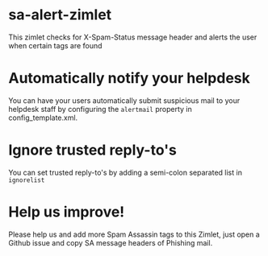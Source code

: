 # sa-alert-zimlet
This zimlet checks for X-Spam-Status message header and alerts the user when certain tags are found

# Automatically notify your helpdesk
You can have your users automatically submit suspicious mail to your helpdesk staff by configuring the `alertmail` property in config_template.xml.

# Ignore trusted reply-to's
You can set trusted reply-to's by adding a semi-colon separated list in `ignorelist`

# Help us improve!
Please help us and add more Spam Assassin tags to this Zimlet, just open a Github issue 
and copy SA message headers of Phishing mail.

